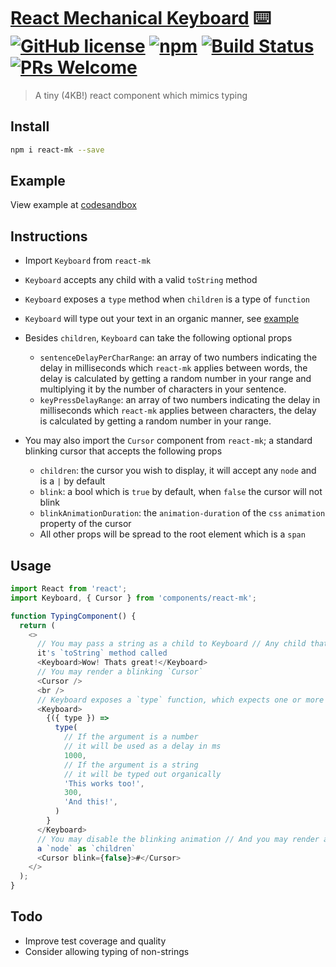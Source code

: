 # [React Mechanical Keyboard](https://github.com/typekev/react-mk) ⌨️ [![GitHub license](https://img.shields.io/badge/license-MIT-blue.svg)](https://github.com/typekev/react-mk/blob/master/LICENSE) [![npm](https://img.shields.io/npm/v/react-mk)](https://www.npmjs.com/package/react-mk) [![Build Status](https://travis-ci.org/typekev/react-mk.svg?branch=master)](https://travis-ci.org/typekev/react-mk) [![PRs Welcome](https://img.shields.io/badge/PRs-welcome-brightgreen.svg)](https://github.com/typekev/react-mk/pulls)

> A tiny (4KB!) react component which mimics typing

## Install

```sh
npm i react-mk --save
```

## Example

View example at [codesandbox](https://codesandbox.io/embed/react-mk-u6851)

## Instructions

- Import `Keyboard` from `react-mk`
- `Keyboard` accepts any child with a valid `toString` method
- `Keyboard` exposes a `type` method when `children` is a type of `function`
- `Keyboard` will type out your text in an organic manner, see [example](#example)
- Besides `children`, `Keyboard` can take the following optional props

  - `sentenceDelayPerCharRange`: an array of two numbers indicating the delay in milliseconds which `react-mk` applies between words, the delay is calculated by getting a random number in your range and multiplying it by the number of characters in your sentence.
  - `keyPressDelayRange`: an array of two numbers indicating the delay in milliseconds which `react-mk` applies between characters, the delay is calculated by getting a random number in your range.

- You may also import the `Cursor` component from `react-mk`; a standard blinking cursor that accepts the following props

  - `children`: the cursor you wish to display, it will accept any `node` and is a `|` by default
  - `blink`: a bool which is `true` by default, when `false` the cursor will not blink
  - `blinkAnimationDuration`: the `animation-duration` of the `css` `animation` property of the cursor
  - All other props will be spread to the root element which is a `span`

## Usage

```js
import React from 'react';
import Keyboard, { Cursor } from 'components/react-mk';

function TypingComponent() {
  return (
    <>
      // You may pass a string as a child to Keyboard // Any child that is not a function will have
      it's `toString` method called
      <Keyboard>Wow! Thats great!</Keyboard>
      // You may render a blinking `Cursor`
      <Cursor />
      <br />
      // Keyboard exposes a `type` function, which expects one or more arguments
      <Keyboard>
        {({ type }) =>
          type(
            // If the argument is a number
            // it will be used as a delay in ms
            1000,
            // If the argument is a string
            // it will be typed out organically
            'This works too!',
            300,
            'And this!',
          )
        }
      </Keyboard>
      // You may disable the blinking animation // And you may render any `Cursor` that you like by passing
      a `node` as `children`
      <Cursor blink={false}>#</Cursor>
    </>
  );
}
```

## Todo

- Improve test coverage and quality
- Consider allowing typing of non-strings
